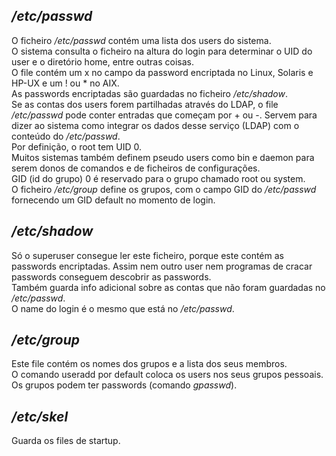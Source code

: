 ## */etc/passwd*
O ficheiro */etc/passwd* contém uma lista dos users do sistema.
<br>
O sistema consulta o ficheiro na altura do login para determinar o UID do user e o diretório home, entre outras coisas.
<br>
O file contém um x no campo da password encriptada no Linux, Solaris e HP-UX e um ! ou * no AIX.
<br>
As passwords encriptadas são guardadas no ficheiro */etc/shadow*.
<br>
Se as contas dos users forem partilhadas através do LDAP, o file */etc/passwd* pode conter entradas que começam por + ou -. Servem para dizer ao sistema como integrar os dados desse serviço (LDAP) com o conteúdo do */etc/passwd*.
<br>
Por definição, o root tem UID 0.
<br>
Muitos sistemas também definem pseudo users como bin e daemon para serem donos  de comandos e de ficheiros de configurações.
<br>
GID (id do grupo) 0 é reservado para o grupo chamado root ou system.
<br>
O ficheiro */etc/group* define os grupos, com o campo GID do */etc/passwd* fornecendo um GID default no momento de login.

## */etc/shadow*
Só o superuser consegue ler este ficheiro, porque este contém as passwords encriptadas. Assim nem outro user nem programas de cracar passwords conseguem descobrir as passwords.
<br>
Também guarda info adicional sobre as contas que não foram guardadas no */etc/passwd*.
<br>
O name do login é o mesmo que está no */etc/passwd*.

## */etc/group*
Este file contém os nomes dos grupos e a lista dos seus membros.
<br>
O comando useradd por default coloca os users nos seus grupos pessoais.
<br>
Os grupos podem ter passwords (comando *gpasswd*).

## */etc/skel*
Guarda os files de startup.
